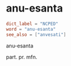 # anu-esanta

``` toml
dict_label = "NCPED"
word = "anu-esanta"
see_also = ["anvesati"]
```

anu\-esanta

part. pr. mfn.


